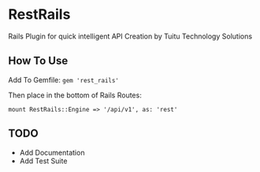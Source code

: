 # RestRails
Rails Plugin for quick intelligent API Creation by Tuitu Technology Solutions

## How To Use

Add To Gemfile:  `gem 'rest_rails'`

Then place in the bottom of Rails Routes:

```
mount RestRails::Engine => '/api/v1', as: 'rest'
```
## TODO

- Add Documentation
- Add Test Suite
